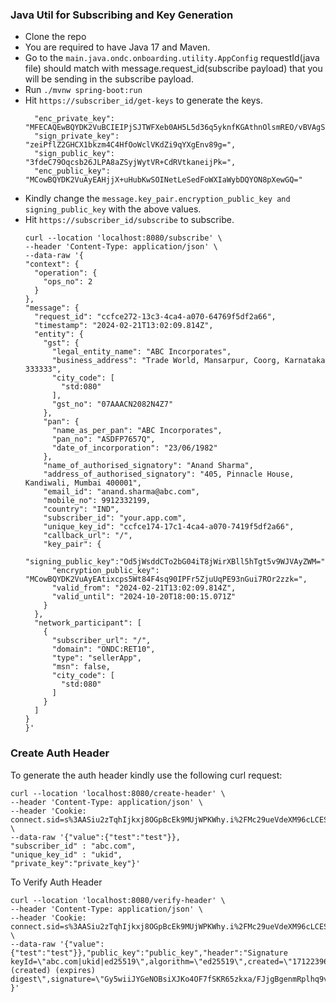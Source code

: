 ### Java Util for Subscribing and Key Generation

- Clone the repo
- You are required to have Java 17 and Maven.
- Go to the ```main.java.ondc.onboarding.utility.AppConfig``` requestId(java file) should match with message.request_id(subscribe payload) that you will be sending in the subscribe payload. 
- Run ```./mvnw spring-boot:run```
- Hit ```https://subscriber_id/get-keys``` to generate the keys.
  ```
    "enc_private_key": "MFECAQEwBQYDK2VuBCIEIPjSJTWFXeb0AH5L5d36q5yknfKGAthnOlsmREO/vBVAgSEAHjjX+uHubKwSOINetLeSedFoWXIaWybDQYON8pXewGQ=",
    "sign_private_key": "zeiPflZ2GHCX1bkzm4C4HfOoWclVKdZi9qYXgEnv89g=",
    "sign_public_key": "3fdeC79Oqcsb26JLPA8aZSyjWytVR+CdRVtkaneijPk=",
    "enc_public_key": "MCowBQYDK2VuAyEAHjjX+uHubKwSOINetLeSedFoWXIaWybDQYON8pXewGQ="
  ```
- Kindly change the ```message.key_pair.encryption_public_key and signing_public_key``` with the above values.
- Hit ```https://subscriber_id/subscribe``` to subscribe.
  ```
  curl --location 'localhost:8080/subscribe' \
  --header 'Content-Type: application/json' \
  --data-raw '{
  "context": {
    "operation": {
      "ops_no": 2
    }
  },
  "message": {
    "request_id": "ccfce272-13c3-4ca4-a070-64769f5df2a66",
    "timestamp": "2024-02-21T13:02:09.814Z",
    "entity": {
      "gst": {
        "legal_entity_name": "ABC Incorporates",
        "business_address": "Trade World, Mansarpur, Coorg, Karnataka 333333",
        "city_code": [
          "std:080"
        ],
        "gst_no": "07AAACN2082N4Z7"
      },
      "pan": {
        "name_as_per_pan": "ABC Incorporates",
        "pan_no": "ASDFP7657Q",
        "date_of_incorporation": "23/06/1982"
      },
      "name_of_authorised_signatory": "Anand Sharma",
      "address_of_authorised_signatory": "405, Pinnacle House, Kandiwali, Mumbai 400001",
      "email_id": "anand.sharma@abc.com",
      "mobile_no": 9912332199,
      "country": "IND",
      "subscriber_id": "your.app.com",
      "unique_key_id": "ccfce174-17c1-4ca4-a070-7419f5df2a66",
      "callback_url": "/",
      "key_pair": {
        "signing_public_key":"Od5jWsddCTo2bG04iT8jWirXBll5hTgt5v9WJVAyZWM=",
        "encryption_public_key": "MCowBQYDK2VuAyEAtixcps5Wt84F4sq90IPFr5ZjuUqPE93nGui7ROr2zzk=",
        "valid_from": "2024-02-21T13:02:09.814Z",
        "valid_until": "2024-10-20T18:00:15.071Z"
      }
    },
    "network_participant": [
      {
        "subscriber_url": "/",
        "domain": "ONDC:RET10",
        "type": "sellerApp",
        "msn": false,
        "city_code": [
          "std:080"
        ]
      }
    ]
  }
  }'
  ```

### Create Auth Header 
To generate the auth header kindly use the following curl request:
```
curl --location 'localhost:8080/create-header' \
--header 'Content-Type: application/json' \
--header 'Cookie: connect.sid=s%3AASiu2zTqhIjkxj8OGpBcEk9MUjWPKWhy.i%2FMc29ueVdeXM96cLCESAVB5ul2yfVrZviJDEKHKVA0' \
--data-raw '{"value":{"test":"test"}},
"subscriber_id" : "abc.com",
"unique_key_id" : "ukid",
"private_key":"private_key"}'
```

To Verify Auth Header
```
curl --location 'localhost:8080/verify-header' \
--header 'Content-Type: application/json' \
--header 'Cookie: connect.sid=s%3AASiu2zTqhIjkxj8OGpBcEk9MUjWPKWhy.i%2FMc29ueVdeXM96cLCESAVB5ul2yfVrZviJDEKHKVA0' \
--data-raw '{"value":{"test":"test"}},"public_key":"public_key","header":"Signature keyId=\"abc.com|ukid|ed25519\",algorithm=\"ed25519\",created=\"1712239689\",expires=\"1712539689\",headers=\"(created) (expires) digest\",signature=\"Gy5wiiJYGeNOBsiXJKo4OF7fSKR65zkxa/FJjgBgenmRplhq9vNewz/ivXDFegSnrdQK9U9T19Ta55J7Aa6RBw==\""
}'
```
